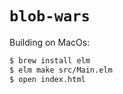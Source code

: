 # `blob-wars`

Building on MacOs:

```sh
$ brew install elm
$ elm make src/Main.elm
$ open index.html
```
